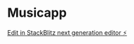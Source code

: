 # Musicapp

[Edit in StackBlitz next generation editor ⚡️](https://stackblitz.com/~/github.com/Hembitec/Musicapp)